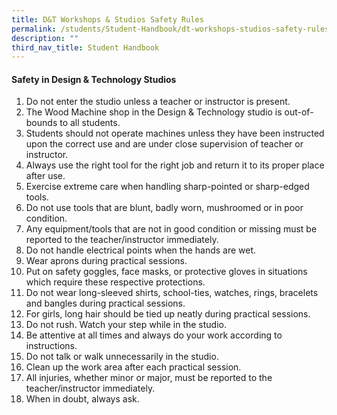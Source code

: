 ```yaml
---
title: D&T Workshops & Studios Safety Rules
permalink: /students/Student-Handbook/dt-workshops-studios-safety-rules/
description: ""
third_nav_title: Student Handbook
---
```

#### **Safety in Design & Technology Studios**

1.  Do not enter the studio unless a teacher or instructor is present.
2.  The Wood Machine shop in the Design & Technology studio is out-of-bounds to all students.
3.  Students should not operate machines unless they have been instructed upon the correct use and are under close supervision of teacher or instructor.
4.  Always use the right tool for the right job and return it to its proper place after use.
5.  Exercise extreme care when handling sharp-pointed or sharp-edged tools.
6.  Do not use tools that are blunt, badly worn, mushroomed or in poor condition.
7.  Any equipment/tools that are not in good condition or missing must be reported to the teacher/instructor immediately.
8.  Do not handle electrical points when the hands are wet.
9.  Wear aprons during practical sessions.
10.  Put on safety goggles, face masks, or protective gloves in situations which require these respective protections.
11.  Do not wear long-sleeved shirts, school-ties, watches, rings, bracelets and bangles during practical sessions.
12.  For girls, long hair should be tied up neatly during practical sessions.
13.  Do not rush. Watch your step while in the studio.
14.  Be attentive at all times and always do your work according to instructions.
15.  Do not talk or walk unnecessarily in the studio.
16.  Clean up the work area after each practical session.
17.  All injuries, whether minor or major, must be reported to the teacher/instructor immediately.
18.  When in doubt, always ask.